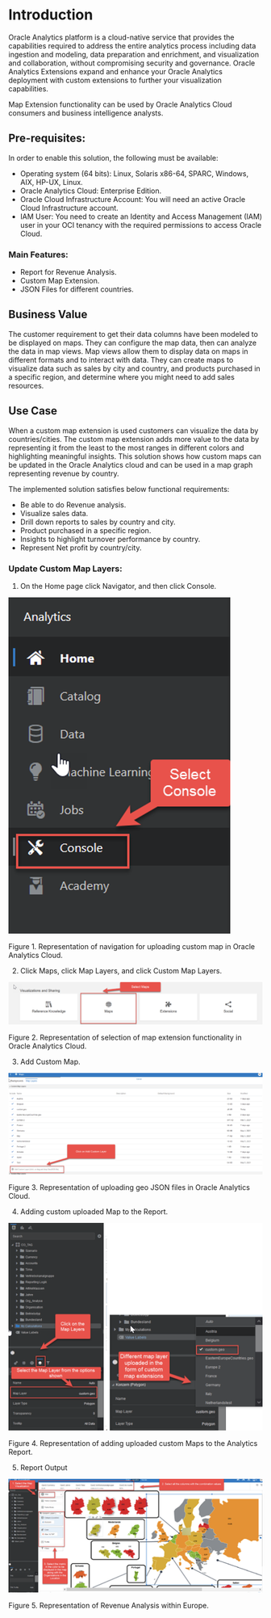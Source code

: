 # Introduction

Oracle Analytics platform is a cloud-native service that provides the capabilities required to address the entire analytics process including data ingestion and modeling, data preparation and enrichment, and visualization and collaboration, without compromising security and governance. Oracle Analytics Extensions expand and enhance your Oracle Analytics deployment with custom extensions to further your visualization capabilities.

Map Extension functionality can be used by Oracle Analytics Cloud consumers and business intelligence analysts. 

## Pre-requisites:

In order to enable this solution, the following must be available:

- Operating system (64 bits): Linux, Solaris x86-64, SPARC, Windows, AIX, HP-UX, Linux.
- Oracle Analytics Cloud: Enterprise Edition.
- Oracle Cloud Infrastructure Account: You will need an active Oracle Cloud Infrastructure account. 
- IAM User: You need to create an Identity and Access Management (IAM) user in your OCI tenancy with the required permissions to access Oracle Cloud.
  
### Main Features:

- Report for Revenue Analysis.
- Custom Map Extension.
- JSON Files for different countries.

## Business Value
The customer requirement to get their data columns have been modeled to be displayed on maps. They can configure the map data, then can analyze the data in map views.
Map views allow them to display data on maps in different formats and to interact with data. They can create maps to visualize data such as sales by city and country, and products purchased in a specific region, and determine where you might need to add sales resources.

## Use Case 

When a custom map extension is used customers can visualize the data by countries/cities.
The custom map extension adds more value to the data by representing it from the least to the most ranges in different colors and highlighting meaningful insights. This solution shows how custom maps can be updated in the Oracle Analytics cloud and can be used in a map graph representing revenue by country.

The implemented solution satisfies below functional requirements:

- Be able to do Revenue analysis.
- Visualize sales data.
- Drill down reports to sales by country and city.
- Product purchased in a specific region.
- Insights to highlight turnover performance by country.
- Represent Net profit by country/city.

### Update Custom Map Layers:

1.	On the Home page click Navigator, and then click Console.


![Alt text](<images/Figure 1.png>)

Figure 1.  Representation of navigation for uploading custom map in Oracle Analytics Cloud.

2.	Click Maps, click Map Layers, and click Custom Map Layers.

![Alt text](<images/Figure 2.png>)

Figure 2.  Representation of selection of map extension functionality in Oracle Analytics Cloud.

3.	Add Custom Map.


![Alt text](<images/Figure 3.png>)

Figure 3. Representation of uploading geo JSON files in Oracle Analytics Cloud.

4.	Adding custom uploaded Map to the Report.

![Alt text](<images/Figure 4.png>)

Figure 4. Representation of adding uploaded custom Maps to the Analytics Report.

5.	Report Output

![Alt text](<images/Figure 5.png>)

Figure 5. Representation of Revenue Analysis within Europe.







